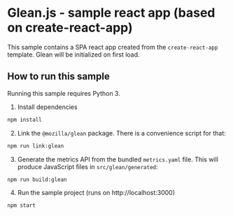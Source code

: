 # Glean.js - sample react app (based on create-react-app)

This sample contains a SPA react app created from the `create-react-app` template. Glean will be initialized on first load.

## How to run this sample

Running this sample requires Python 3.

1. Install dependencies

```bash
npm install
```

2. Link the `@mozilla/glean` package. There is a convenience script for that:

```bash
npm run link:glean
```

3. Generate the metrics API from the bundled `metrics.yaml` file. This will produce JavaScript files in `src/glean/generated`:

```bash
npm run build:glean
```

4. Run the sample project (runs on http://localhost:3000)

```bash
npm start
```
